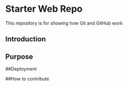 # Starter Web Repo

This repository is for showing how Git and GitHub work

## Introduction

## Purpose

##Deployment

##How to contribute

